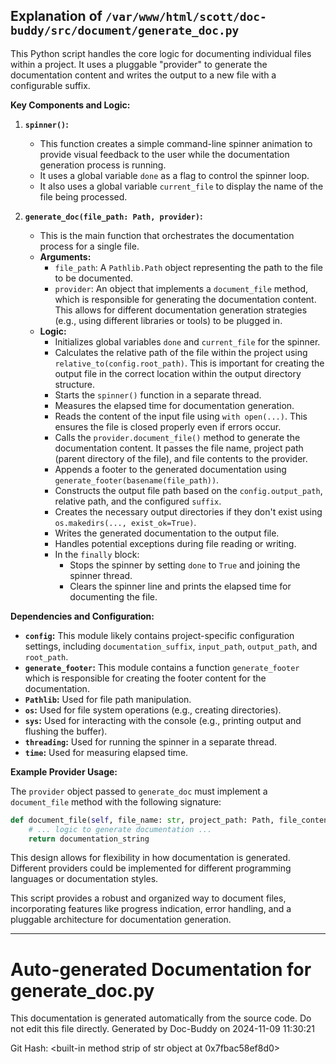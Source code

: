 ## Explanation of `/var/www/html/scott/doc-buddy/src/document/generate_doc.py`

This Python script handles the core logic for documenting individual files within a project. It uses a pluggable "provider" to generate the documentation content and writes the output to a new file with a configurable suffix.

**Key Components and Logic:**

1. **`spinner()`:**
   - This function creates a simple command-line spinner animation to provide visual feedback to the user while the documentation generation process is running.
   - It uses a global variable `done` as a flag to control the spinner loop.
   - It also uses a global variable `current_file` to display the name of the file being processed.

2. **`generate_doc(file_path: Path, provider)`:**
   - This is the main function that orchestrates the documentation process for a single file.
   - **Arguments:**
     - `file_path`: A `Pathlib.Path` object representing the path to the file to be documented.
     - `provider`: An object that implements a `document_file` method, which is responsible for generating the documentation content. This allows for different documentation generation strategies (e.g., using different libraries or tools) to be plugged in.
   - **Logic:**
     - Initializes global variables `done` and `current_file` for the spinner.
     - Calculates the relative path of the file within the project using `relative_to(config.root_path)`. This is important for creating the output file in the correct location within the output directory structure.
     - Starts the `spinner()` function in a separate thread.
     - Measures the elapsed time for documentation generation.
     - Reads the content of the input file using `with open(...)`. This ensures the file is closed properly even if errors occur.
     - Calls the `provider.document_file()` method to generate the documentation content.  It passes the file name, project path (parent directory of the file), and file contents to the provider.
     - Appends a footer to the generated documentation using `generate_footer(basename(file_path))`.
     - Constructs the output file path based on the `config.output_path`, relative path, and the configured `suffix`.
     - Creates the necessary output directories if they don't exist using `os.makedirs(..., exist_ok=True)`.
     - Writes the generated documentation to the output file.
     - Handles potential exceptions during file reading or writing.
     - In the `finally` block:
       - Stops the spinner by setting `done` to `True` and joining the spinner thread.
       - Clears the spinner line and prints the elapsed time for documenting the file.

**Dependencies and Configuration:**

- **`config`:**  This module likely contains project-specific configuration settings, including `documentation_suffix`, `input_path`, `output_path`, and `root_path`.
- **`generate_footer`:** This module contains a function `generate_footer` which is responsible for creating the footer content for the documentation.
- **`Pathlib`:** Used for file path manipulation.
- **`os`:**  Used for file system operations (e.g., creating directories).
- **`sys`:** Used for interacting with the console (e.g., printing output and flushing the buffer).
- **`threading`:** Used for running the spinner in a separate thread.
- **`time`:** Used for measuring elapsed time.

**Example Provider Usage:**

The `provider` object passed to `generate_doc` must implement a `document_file` method with the following signature:

```python
def document_file(self, file_name: str, project_path: Path, file_contents: str) -> str:
    # ... logic to generate documentation ...
    return documentation_string
```


This design allows for flexibility in how documentation is generated. Different providers could be implemented for different programming languages or documentation styles.


This script provides a robust and organized way to document files, incorporating features like progress indication, error handling, and a pluggable architecture for documentation generation.


---
# Auto-generated Documentation for generate_doc.py
This documentation is generated automatically from the source code. Do not edit this file directly.
Generated by Doc-Buddy on 2024-11-09 11:30:21

Git Hash: <built-in method strip of str object at 0x7fbac58ef8d0>
